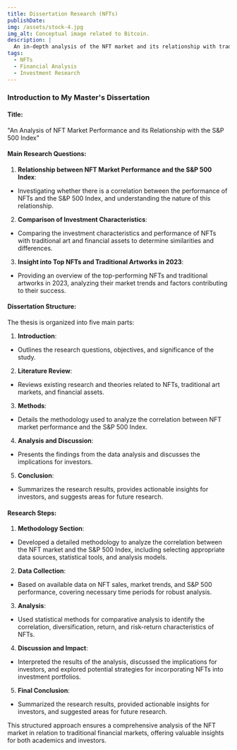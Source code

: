 ```yaml
---
title: Dissertation Research (NFTs)
publishDate:
img: /assets/stock-4.jpg
img_alt: Conceptual image related to Bitcoin.
description: |
  An in-depth analysis of the NFT market and its relationship with traditional financial assets. This research explores the correlation between NFT market performance and the S&P 500 Index, compares investment characteristics with traditional art and financial assets, and provides insights into the top NFT and traditional artworks of 2023.
tags:
  - NFTs
  - Financial Analysis
  - Investment Research
---
```


### Introduction to My Master's Dissertation

#### Title:

"An Analysis of NFT Market Performance and its Relationship with the S&P 500 Index"

#### Main Research Questions:

1.  **Relationship between NFT Market Performance and the S&P 500 Index**:

- Investigating whether there is a correlation between the performance of NFTs and the S&P 500 Index, and understanding the nature of this relationship.

2.  **Comparison of Investment Characteristics**:

- Comparing the investment characteristics and performance of NFTs with traditional art and financial assets to determine similarities and differences.

3.  **Insight into Top NFTs and Traditional Artworks in 2023**:

- Providing an overview of the top-performing NFTs and traditional artworks in 2023, analyzing their market trends and factors contributing to their success.

#### Dissertation Structure:

The thesis is organized into five main parts:

1.  **Introduction**:

- Outlines the research questions, objectives, and significance of the study.

2.  **Literature Review**:

- Reviews existing research and theories related to NFTs, traditional art markets, and financial assets.

3.  **Methods**:

- Details the methodology used to analyze the correlation between NFT market performance and the S&P 500 Index.

4.  **Analysis and Discussion**:

- Presents the findings from the data analysis and discusses the implications for investors.

5.  **Conclusion**:

- Summarizes the research results, provides actionable insights for investors, and suggests areas for future research.

#### Research Steps:

1.  **Methodology Section**:

- Developed a detailed methodology to analyze the correlation between the NFT market and the S&P 500 Index, including selecting appropriate data sources, statistical tools, and analysis models.

2.  **Data Collection**:

- Based on available data on NFT sales, market trends, and S&P 500 performance, covering necessary time periods for robust analysis.

3.  **Analysis**:

- Used statistical methods for comparative analysis to identify the correlation, diversification, return, and risk-return characteristics of NFTs.

4.  **Discussion and Impact**:

- Interpreted the results of the analysis, discussed the implications for investors, and explored potential strategies for incorporating NFTs into investment portfolios.

5.  **Final Conclusion**:

- Summarized the research results, provided actionable insights for investors, and suggested areas for future research.

This structured approach ensures a comprehensive analysis of the NFT market in relation to traditional financial markets, offering valuable insights for both academics and investors.

<!-- The original file name is: h20.md -->
